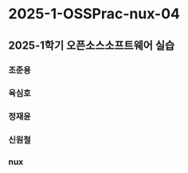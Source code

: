 # 2025-1-OSSPrac-nux-04  
## 2025-1학기 오픈소스소프트웨어 실습  
### 조준용
### 육심호    
### 정재윤  
### 신원철  
### nux
